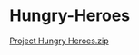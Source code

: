 # Hungry-Heroes
[Project Hungry Heroes.zip](https://github.com/Faysal1000/Hungry-Heroes/files/9402788/Project.Hungry.Heroes.zip)

